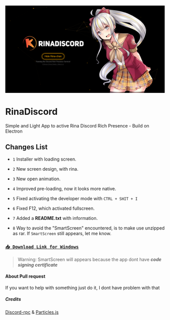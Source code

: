 ![Preview](https://github.com/MonasChinasReales/RinaDiscord/blob/main/src/img/Preview.PNG?raw=true)

# RinaDiscord
Simple and Light App to active Rina Discord Rich Presence - Build on Electron

## **Changes List**

- `1` Installer with loading screen.


- `2` New screen design, with rina.


- `3` New open animation.


- `4` Improved pre-loading, now it looks more native.


- `5` Fixed activating the developer mode with `CTRL + SHIT + I`


- `6` Fixed F12, which activated fullscreen.


- `7` Added a **README.txt** with information.


- `8` Way to avoid the "SmartScreen" encountered, is to make use unzipped as rar. If `SmartScreen` still appears, let me know.

### [`📥 Download Link for Windows`](https://cdn.discordapp.com/attachments/805397248288358420/837494530327445514/RinaInstaller.rar)
> Warning: SmartScreen will appears because the app dont have ***code signing certificate***

#### About Pull request
If you want to help with something just do it, I dont have problem with that

##### Credits
[Discord-rpc](https://www.npmjs.com/package/discord-rpc) & [Particles.js](https://www.npmjs.com/package/particles.js)